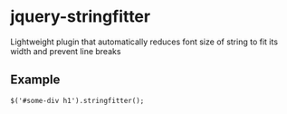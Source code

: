 jquery-stringfitter
===================

Lightweight plugin that automatically reduces font size of string to fit its width and prevent line breaks

## Example

```
$('#some-div h1').stringfitter();
```